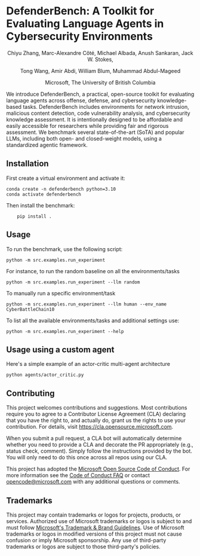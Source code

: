 # DefenderBench: A Toolkit for Evaluating Language Agents in Cybersecurity Environments

<p align="center"> Chiyu Zhang, Marc-Alexandre Côté, Michael Albada, Anush Sankaran, Jack W. Stokes, </p>
<p align="center">    Tong Wang, Amir Abdi, William Blum, Muhammad Abdul-Mageed

<p align="center"> Microsoft, The University of British Columbia </p>


We introduce DefenderBench, a practical, open-source toolkit for evaluating language agents across offense, defense, and cybersecurity knowledge-based tasks. DefenderBench includes environments for network intrusion, malicious content detection, code vulnerability analysis, and cybersecurity knowledge assessment. It is intentionally designed to be affordable and easily accessible for researchers while providing fair and rigorous assessment. We benchmark several state-of-the-art (SoTA) and popular LLMs, including both open- and closed-weight models, using a standardized agentic framework. 

## Installation 

First create a virtual environment and activate it:

    conda create -n defenderbench python=3.10
    conda activate defenderbench

Then install the benchmark:

        pip install .


## Usage

To run the benchmark, use the following script:

    python -m src.examples.run_experiment

For instance, to run the random baseline on all the environments/tasks

    python -m src.examples.run_experiment --llm random

To manually run a specific environment/task

    python -m src.examples.run_experiment --llm human --env_name CyberBattleChain10

To list all the available environments/tasks and additional settings use:

    python -m src.examples.run_experiment --help

## Usage using a custom agent

Here's a simple example of an actor-critic multi-agent architecture

    python agents/actor_critic.py

## Contributing

This project welcomes contributions and suggestions.  Most contributions require you to agree to a
Contributor License Agreement (CLA) declaring that you have the right to, and actually do, grant us
the rights to use your contribution. For details, visit https://cla.opensource.microsoft.com.

When you submit a pull request, a CLA bot will automatically determine whether you need to provide
a CLA and decorate the PR appropriately (e.g., status check, comment). Simply follow the instructions
provided by the bot. You will only need to do this once across all repos using our CLA.

This project has adopted the [Microsoft Open Source Code of Conduct](https://opensource.microsoft.com/codeofconduct/).
For more information see the [Code of Conduct FAQ](https://opensource.microsoft.com/codeofconduct/faq/) or
contact [opencode@microsoft.com](mailto:opencode@microsoft.com) with any additional questions or comments.

## Trademarks

This project may contain trademarks or logos for projects, products, or services. Authorized use of Microsoft
trademarks or logos is subject to and must follow
[Microsoft's Trademark & Brand Guidelines](https://www.microsoft.com/en-us/legal/intellectualproperty/trademarks/usage/general).
Use of Microsoft trademarks or logos in modified versions of this project must not cause confusion or imply Microsoft sponsorship.
Any use of third-party trademarks or logos are subject to those third-party's policies.
